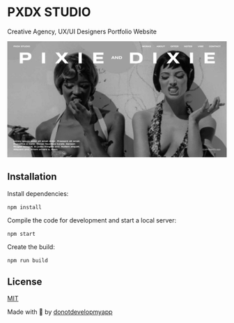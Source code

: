 # PXDX STUDIO

Creative Agency, UX/UI Designers Portfolio Website

![Image Stack](src/img/MAINPAGE.jpg)

[comment]: <> ([Article on Codrops]&#40;https://tympanus.net/codrops/?p=52018&#41;)

[comment]: <> ([Demo]&#40;https://tympanus.net/Development/ImageStackGrid/&#41;)


## Installation

Install dependencies:

```
npm install
```

Compile the code for development and start a local server:

```
npm start
```

Create the build:

```
npm run build
```

[comment]: <> (## Credits)

[comment]: <> (- Images by [Unsplash]&#40;http://unsplash.com&#41;)


[comment]: <> (## Misc)

[comment]: <> (Follow Codrops: [Twitter]&#40;http://www.twitter.com/codrops&#41;, [Facebook]&#40;http://www.facebook.com/codrops&#41;, [GitHub]&#40;https://github.com/codrops&#41;, [Instagram]&#40;https://www.instagram.com/codropsss/&#41;)

## License
[MIT](LICENSE)

Made with :blue_heart: by [donotdevelopmyapp](https://www.donotdevelopmy.app)





